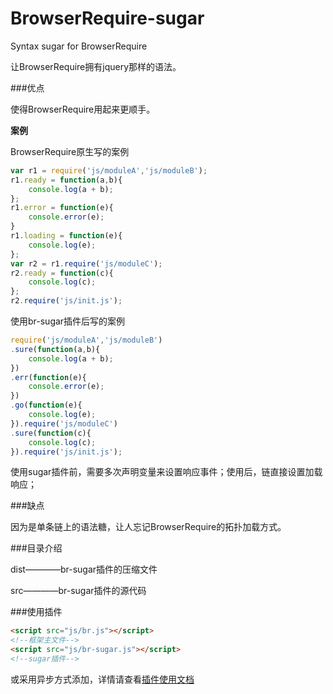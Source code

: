 # BrowserRequire-sugar

Syntax sugar for BrowserRequire

让BrowserRequire拥有jquery那样的语法。

###优点

使得BrowserRequire用起来更顺手。

**案例**

BrowserRequire原生写的案例
```javascript
var r1 = require('js/moduleA','js/moduleB');
r1.ready = function(a,b){
	console.log(a + b);
};
r1.error = function(e){
	console.error(e);
}
r1.loading = function(e){
	console.log(e);
};
var r2 = r1.require('js/moduleC');
r2.ready = function(c){
	console.log(c);
};
r2.require('js/init.js');
```

使用br-sugar插件后写的案例
```javascript
require('js/moduleA','js/moduleB')
.sure(function(a,b){
	console.log(a + b);
})
.err(function(e){
	console.error(e);
})
.go(function(e){
	console.log(e);
}).require('js/moduleC')
.sure(function(c){
	console.log(c);
}).require('js/init.js');
```

使用sugar插件前，需要多次声明变量来设置响应事件；使用后，链直接设置加载响应；

###缺点

因为是单条链上的语法糖，让人忘记BrowserRequire的拓扑加载方式。

###目录介绍

dist————br-sugar插件的压缩文件

src————br-sugar插件的源代码

###使用插件

```html
<script src="js/br.js"></script>
<!--框架主文件-->
<script src="js/br-sugar.js"></script>
<!--sugar插件-->
```

或采用异步方式添加，详情请查看[插件使用文档](https://github.com/kirakiray/BrowserRequire/wiki/插件使用和介绍)


